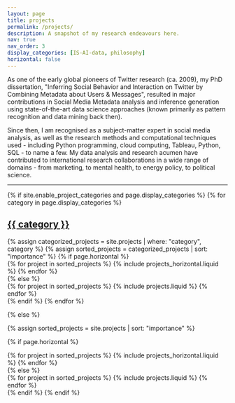 ```yaml
---
layout: page
title: projects
permalink: /projects/
description: A snapshot of my research endeavours here.
nav: true
nav_order: 3
display_categories: [IS-AI-data, philosophy]
horizontal: false
---
```


As one of the early global pioneers of Twitter research (ca. 2009), my PhD dissertation, "Inferring Social Behavior and Interaction on Twitter by Combining Metadata about Users & Messages", resulted in major contributions in Social Media Metadata analysis and inference generation using state-of-the-art data science approaches (known primarily as pattern recognition and data mining back then).

Since then, I am recognised as a subject-matter expert in social media analysis, as well as the research methods and computational techniques used - including Python programming, cloud computing, Tableau, Python, SQL - to name a few. My data analysis and research acumen have contributed to international research collaborations in a wide range of domains - from marketing, to mental health, to energy policy, to political science.

<hr/>

<!-- pages/projects.md -->
<div class="projects">
{% if site.enable_project_categories and page.display_categories %}
  <!-- Display categorized projects -->
  {% for category in page.display_categories %}
  <a id="{{ category }}" href=".#{{ category }}">
    <h2 class="category">{{ category }}</h2>
  </a>
  {% assign categorized_projects = site.projects | where: "category", category %}
  {% assign sorted_projects = categorized_projects | sort: "importance" %}
  <!-- Generate cards for each project -->
  {% if page.horizontal %}
  <div class="container">
    <div class="row row-cols-1 row-cols-md-2">
    {% for project in sorted_projects %}
      {% include projects_horizontal.liquid %}
    {% endfor %}
    </div>
  </div>
  {% else %}
  <div class="row row-cols-1 row-cols-md-3">
    {% for project in sorted_projects %}
      {% include projects.liquid %}
    {% endfor %}
  </div>
  {% endif %}
  {% endfor %}

{% else %}

<!-- Display projects without categories -->

{% assign sorted_projects = site.projects | sort: "importance" %}

  <!-- Generate cards for each project -->

{% if page.horizontal %}

  <div class="container">
    <div class="row row-cols-1 row-cols-md-2">
    {% for project in sorted_projects %}
      {% include projects_horizontal.liquid %}
    {% endfor %}
    </div>
  </div>
  {% else %}
  <div class="row row-cols-1 row-cols-md-3">
    {% for project in sorted_projects %}
      {% include projects.liquid %}
    {% endfor %}
  </div>
  {% endif %}
{% endif %}
</div>
